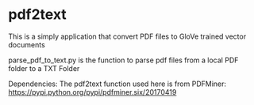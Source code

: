 # pdf2text

This is a simply application that convert PDF files to GloVe trained vector documents


parse_pdf_to_text.py is the function to parse pdf files from a local PDF folder to a TXT Folder 

Dependencies: The pdf2text function used here is from PDFMiner:  https://pypi.python.org/pypi/pdfminer.six/20170419
